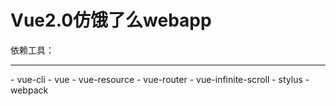 # Vue2.0仿饿了么webapp

依赖工具：
<hr>
- vue-cli
- vue
- vue-resource
- vue-router
- vue-infinite-scroll
- stylus
- webpack

